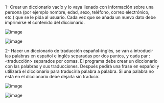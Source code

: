 
1-  Crear un diccionario vacío y lo vaya llenado con información sobre una persona (por ejemplo nombre, edad, sexo, teléfono, correo electrónico, etc.) que se le pida al usuario. Cada vez que se añada un nuevo dato debe imprimirse el contenido del diccionario.

![image](https://github.com/user-attachments/assets/599ceba3-b038-475c-9495-0e924da5ee6b)

![image](https://github.com/user-attachments/assets/af440889-7599-465e-b348-1a0f54ef4b6b)

2- Hacer un diccionario de traducción español-inglés, se van a introducir las palabras en español e inglés separadas por dos puntos, y cada par <palabra>:<traducción> separados por comas. El programa debe crear un diccionario con las palabras y sus traducciones. Después pedirá una frase en español y utilizará el diccionario para traducirla palabra a palabra. Si una palabra no está en el diccionario debe dejarla sin traducir.

![image](https://github.com/user-attachments/assets/323ccc27-3a7a-4864-899f-43128a40c055)

![image](https://github.com/user-attachments/assets/ad8c3ba7-88c6-4b47-927b-37b9bef692b2)
